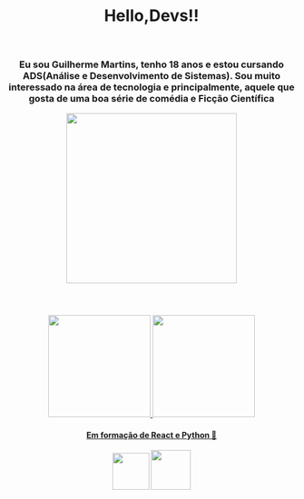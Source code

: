 <body>
<header>
	<h1>Hello,Devs!!</h1> <br>
	<h3>Eu sou Guilherme Martins, tenho 18 anos e estou cursando ADS(Análise e Desenvolvimento de Sistemas). Sou muito interessado na área de tecnologia e principalmente, aquele que gosta de uma boa série de comédia e Ficção Científica</h3>
	<div align="center">
		<img src="https://i.chzbgr.com/full/9692994560/h5280E757"width="300px" height="300px">
	</div>
</header>
<div align="center">
 <a href="https://github.com/GuilhermeMLeal">
 <img height="180em" src="https://github-readme-stats.vercel.app/api/top-langs/?username=GuilhermeMLeal&layout=compact&langs_count=7&theme=dracula"/>
 <img height="180em" src="https://github-readme-stats.vercel.app/api?username=GuilhermeMLeal&show_icons=true&theme=dracula&include_all_commits=true&count_private=true"/>
</div>	
<h4 align="center"> 
	Em formação de React e Python 🚀 <br>
</h4>



<div align="center" justify-content="center">
	<a href="https://www.linkedin.com/in/guilhermeml1fernandes/"><img src="https://static.vecteezy.com/system/resources/previews/018/930/585/original/linkedin-logo-linkedin-icon-transparent-free-png.png"  width="65px" height="65px"></a>
	<a href="https://www.instagram.com/guilherme.mleal/"><img src="https://static.vecteezy.com/system/resources/previews/018/930/473/original/instagram-logo-instagram-icon-transparent-free-png.png"  width="70px" height="70px" ></a>
</div>

</body>



          
